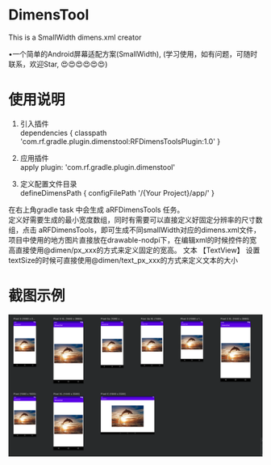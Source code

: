 # DimensTool
This is a SmallWidth dimens.xml creator

•一个简单的Android屏幕适配方案(SmallWidth), (学习使用，如有问题，可随时联系，欢迎Star, 😍😍😍😍😍😍)

# 使用说明

1. 引入插件  
    dependencies {
        classpath 'com.rf.gradle.plugin.dimenstool:RFDimensToolsPlugin:1.0'
    }
2. 应用插件  
    apply plugin: 'com.rf.gradle.plugin.dimenstool'
    
3. 定义配置文件目录  
    defineDimensPath {
        configFilePath '/{Your Project}/app/'
    }

在右上角gradle task 中会生成 aRFDimensTools 任务。  
定义好需要生成的最小宽度数组，同时有需要可以直接定义好固定分辨率的尺寸数组，点击 aRFDimensTools，即可生成不同smallWidth对应的dimens.xml文件，
项目中使用的地方图片直接放在drawable-nodpi下，在编辑xml的时候控件的宽高直接使用@dimen/px_xxx的方式来定义固定的宽高。
文本 【TextView】 设置textSize的时候可直接使用@dimen/text_px_xxx的方式来定义文本的大小

# 截图示例
   
![image](https://github.com/Roongf/DimensTool/blob/master/QQ20210202-162747.png)
